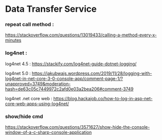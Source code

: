 # Data Transfer Service

### repeat call method : 
https://stackoverflow.com/questions/13019433/calling-a-method-every-x-minutes


### log4net : 
  log4net 4.5 : https://stackify.com/log4net-guide-dotnet-logging/
  
  log4net 5.0 : https://jakubwajs.wordpress.com/2019/11/28/logging-with-log4net-in-net-core-3-0-console-app/comment-page-1/?unapproved=3749&moderation-hash=de63c05c7449972c2afd0e03a2bea206#comment-3749
  
  log4net .net core web : https://blog.hackajob.co/how-to-log-in-asp-net-core-web-apps-using-log4net/


### show/hide cmd  
https://stackoverflow.com/questions/3571627/show-hide-the-console-window-of-a-c-sharp-console-application 
